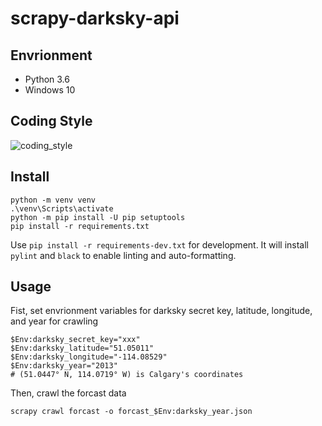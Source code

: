 # scrapy-darksky-api

## Envrionment

- Python 3.6
- Windows 10

## Coding Style

![coding_style](https://img.shields.io/badge/code%20style-black-000000.svg)

## Install

    python -m venv venv
    .\venv\Scripts\activate
    python -m pip install -U pip setuptools
    pip install -r requirements.txt

Use `pip install -r requirements-dev.txt` for development.
It will install `pylint` and `black` to enable linting and auto-formatting.

## Usage

Fist, set envrionment variables for darksky secret key, latitude, longitude, and year for crawling

    $Env:darksky_secret_key="xxx"
    $Env:darksky_latitude="51.05011"
    $Env:darksky_longitude="-114.08529"
    $Env:darksky_year="2013"
    # (51.0447° N, 114.0719° W) is Calgary's coordinates

Then, crawl the forcast data

    scrapy crawl forcast -o forcast_$Env:darksky_year.json
